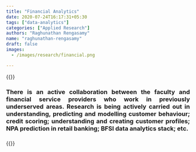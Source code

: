 ```yaml
---
title: "Financial Analytics"
date: 2020-07-24T16:17:31+05:30
tags: ["data-analytics"]
categories: ["Applied Research"]
authors: "Raghunathan Rengasamy"
name: "raghunathan-rengasamy"
draft: false
images:
  - /images/research/financial.png

---
```


{{<rawhtml>}} 
<div align="justify">
<h3>
	There is an active collaboration between the faculty and financial service providers who work in previously underserved areas. Research is being actively carried out in understanding, predicting and modelling customer behaviour; credit scoring; understanding and creating customer profiles; NPA prediction in retail banking; BFSI data analytics stack; etc.
<h3>
</div>
{{</rawhtml>}}


